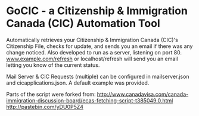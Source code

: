 # GoCIC - a Citizenship & Immigration Canada (CIC) Automation Tool
Automatically retrieves your Citizenship &amp; Immigration Canada (CIC)'s Citizenship File, checks for update, and sends you an email if there was any change noticed. 
Also developed to run as a server, listening on port 80. www.example.com/refresh or localhost/refresh will send you an email letting you know of the current status.

Mail Server & CIC Requests (multiple) can be configured in mailserver.json and cicapplications.json. 
A default example was provided.

Parts of the script were forked from: 
http://www.canadavisa.com/canada-immigration-discussion-board/ecas-fetching-script-t385049.0.html 
http://pastebin.com/yDU0P5Z4
